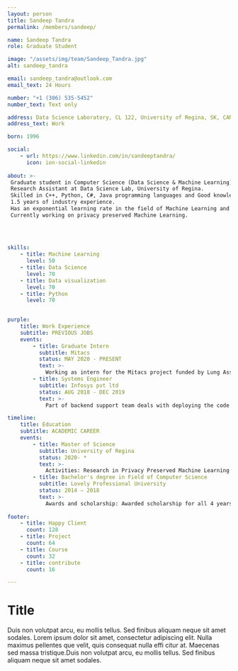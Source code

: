 ```yaml
---
layout: person
title: Sandeep Tandra
permalink: /members/sandeep/

name: Sandeep Tandra
role: Graduate Student

image: "/assets/img/team/Sandeep_Tandra.jpg"
alt: sandeep_tandra

email: sandeep_tandra@outlook.com
email_text: 24 Hours

number: "+1 (306) 535-5452"
number_text: Text only

address: Data Science Laboratory, CL 122, University of Regina, SK, CANADA.
address_text: Work

born: 1996

social:
    - url: https://www.linkedin.com/in/sandeeptandra/
      icon: ion-social-linkedin
      
about: >-
 Graduate student in Computer Science (Data Science & Machine Learning) at University of Regina
 Research Assistant at Data Science Lab, University of Regina.
 Skilled in C++, Python, C#, Java programming languages and Good knowledge in Database Systems, Data Structures and Algorithms, Operating Systems and more Computer Science concepts.
 1.5 years of industry experience.
 Has an exponential learning rate in the field of Machine Learning and Data Science from 2019.
 Currently working on privacy preserved Machine Learning.
 
 
 

skills:
    - title: Machine Learning
      level: 50
    - title: Data Science
      level: 70
    - title: Data visualization
      level: 70
    - title: Python
      level: 70
      

purple:
    title: Work Experience
    subtitle: PREVIOUS JOBS
    events:
        - title: Graduate Intern
          subtitle: Mitacs 
          status: MAY 2020 - PRESENT
          text: >-
            Working as intern for the Mitacs project funded by Lung Association of Saskatchewan, community members of Île-à-la-Crosse on developing applications for the health data analytics of the people in community.
        - title: Systems Engineer
          subtitle: Infosys pvt ltd
          status: AUG 2018 - DEC 2019
          text: >-
            Part of backend support team deals with deploying the code to production maintaining the servers, solving the infrastructural issues.

timeline:
    title: Education
    subtitle: ACADEMIC CAREER
    events:
        - title: Master of Science 
          subtitle: University of Regina
          status: 2020- *
          text: >- 
            Activities: Research in Privacy Preserved Machine Learning Intern at Mitacs 
        - title: Bachelor's degree in Field of Computer Science
          subtitle: Lovely Professional University
          status: 2014 – 2018
          text: >- 
            Awards and scholarship: Awarded scholarship for all 4 years. Listed in top 1% of the students.
	    
footer:
    - title: Happy Client
      count: 128
    - title: Project
      count: 64
    - title: Course
      count: 32
    - title: contribute
      count: 16

---
```


# Title
Duis non volutpat arcu, eu mollis tellus. Sed finibus aliquam neque sit amet sodales. 
Lorem ipsum dolor sit amet, consectetur adipiscing elit. Nulla maximus pellentes que velit, 
quis consequat nulla effi citur at. Maecenas sed massa tristique.Duis non volutpat arcu, 
eu mollis tellus. Sed finibus aliquam neque sit amet sodales.
